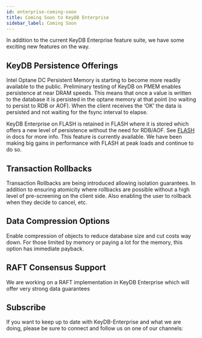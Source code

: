 ```yaml
---
id: enterprise-coming-soon
title: Coming Soon to KeyDB Enterprise
sidebar_label: Coming Soon
---
```


In addition to the current KeyDB Enterprise feature suite, we have some exciting new features on the way.

## KeyDB Persistence Offerings

Intel Optane DC Persistent Memory is starting to become more readily available to the public. Preliminary testing of KeyDB on PMEM enables persistence at near DRAM speeds. This means that once a value is written to the database it is persisted in the optane memory at that point (no waiting to persist to RDB or AOF). When the client receives the ‘OK’ the data is persisted and not waiting for the fsync interval to elapse. 

KeyDB Enterprise on FLASH is retained in FLASH where it is stored which offers a new level of persistence without the need for RDB/AOF. See [ FLASH](https://docs.keydb.dev/docs/enterprise-flash/) in docs for more info. This feature is currently available. We have been making big gains in performance with FLASH at peak loads and continue to do so. 

## Transaction Rollbacks

Transaction Rollbacks are being introduced allowing isolation guarantees. In addition to ensuring atomicity where rollbacks are possible without a high level of pre-screening on the client side. Also enabling the user to rollback when they decide to cancel, etc. 

## Data Compression Options

Enable compression of objects to reduce database size and cut costs way down. For those limited by memory or paying a lot for the memory, this option has immediate payback. 

## RAFT Consensus Support

We are working on a RAFT implementation in KeyDB Enterprise which will offer very strong data guarantees

## Subscribe

If you want to keep up to date with KeyDB-Enterprise and what we are doing, please be sure to connect and follow us on one of our channels:

<link rel="stylesheet" href="https://cdnjs.cloudflare.com/ajax/libs/font-awesome/4.7.0/css/font-awesome.min.css"></link>
<a style={{'font-size': '40px'}} href="https://twitter.com/realkeydb" class="fa fa-twitter"></a><a style={{'font-size': '40px'}} href="https://eqalpha.us20.list-manage.com/subscribe/post?u=978f486c2f95589b24591a9cc&id=4ab9220500" class="fa fa-envelope"></a><a style={{'font-size': '40px'}} href="https://www.linkedin.com/company/eqalphatechnology/" class="fa fa-linkedin"></a><a style={{'font-size': '40px'}} href="https://github.com/EQ-Alpha/KeyDB" class="fa fa-github"></a><a style={{'font-size': '40px'}} href="https://www.facebook.com/realkeydb/" class="fa fa-facebook"></a><a style={{'font-size': '40px'}} href="https://www.instagram.com/_keydb_/" class="fa fa-instagram"></a>
